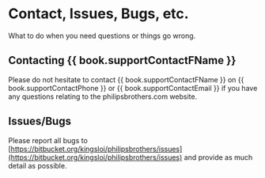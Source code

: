 # Contact, Issues, Bugs, etc.

What to do when you need questions or things go wrong.

## Contacting {{ book.supportContactFName }}

Please do not hesitate to contact {{ book.supportContactFName }} on {{ book.supportContactPhone }} or {{ book.supportContactEmail }} if you have any questions relating to the philipsbrothers.com website.

## Issues/Bugs

Please report all bugs to [https://bitbucket.org/kingsloi/philipsbrothers/issues](https://bitbucket.org/kingsloi/philipsbrothers/issues) and provide as much detail as possible.

